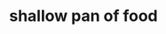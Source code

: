 ---
layout: smileys&emotion
title: shallow pan of food
emoji: shallow_pan_of_food
permalink: 🥘.html
image: assets/img/3moji/shallow_pan_of_food.png
---